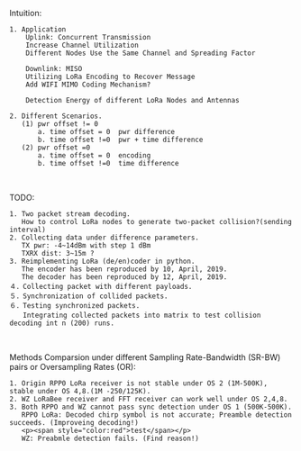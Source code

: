 Intuition:

    1. Application
        Uplink: Concurrent Transmission  
        Increase Channel Utilization
        Different Nodes Use the Same Channel and Spreading Factor

        Downlink: MISO
        Utilizing LoRa Encoding to Recover Message
        Add WIFI MIMO Coding Mechanism?

        Detection Energy of different LoRa Nodes and Antennas
    
    2. Different Scenarios.
       (1) pwr offset != 0 
           a. time offset = 0  pwr difference    
           b. time offset !=0  pwr + time difference
       (2) pwr offset =0
           a. time offset = 0  encoding
           b. time offset !=0  time difference
    
</br>

TODO:

    1. Two packet stream decoding.
       How to control LoRa nodes to generate two-packet collision?(sending interval)
    2. Collecting data under difference parameters.
       TX pwr: -4~14dBm with step 1 dBm
       TXRX dist: 3~15m ?
    3. Reimplementing LoRa (de/en)coder in python.
       The encoder has been reproduced by 10, April, 2019.
       The decoder has been reproduced by 12, April, 2019.
    ４．Collecting packet with different payloads.
    ５．Synchronization of collided packets.
    ６．Testing synchronized packets.
    　　Integrating collected packets into matrix to test collision decoding int n (200) runs. 

</br>

Methods Comparsion under different Sampling Rate-Bandwidth (SR-BW) pairs or Oversampling Rates (OR):

    1. Origin RPP0 LoRa receiver is not stable under OS 2 (1M-500K), stable under OS 4,8.(1M -250/125K).
    2. WZ LoRaBee receiver and FFT receiver can work well under OS 2,4,8.
    3. Both RPPO and WZ cannot pass sync detection under OS 1 (500K-500K).
       RPPO LoRa: Decoded chirp symbol is not accurate; Preamble detection succeeds. (Improveing decoding!)
       <p><span style="color:red">test</span></p>
       WZ: Preabmle detection fails. (Find reason!)

    
    
